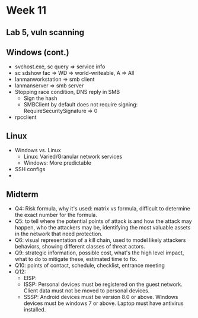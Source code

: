 # Week 11

## Lab 5, vuln scanning

## Windows (cont.)

- svchost.exe, sc query => service info
- sc sdshow fac => WD => world-writeable, A => All
- lanmanworkstation => smb client
- lanmanserver => smb server
- Stopping race condition, DNS reply in SMB
    - Sign the hash
    - SMBClient by default does not require signing: RequireSecuritySignature => 0
- rpcclient

## Linux

- Windows vs. Linux
    - Linux: Varied/Granular network services
    - Windows: More predictable
- SSH configs
- 

## Midterm

- Q4: Risk formula, why it's used: matrix vs formula, difficult to determine the exact number for the formula.
- Q5: to tell where the potential points of attack is and how the attack may happen, who the attackers may be, identifying the most valuable assets in the network that need protection.
- Q6: visual representation of a kill chain, used to model likely attackers behaviors, showing different classes of threat actors.
- Q9: strategic information, possible cost, what's the high level impact, what to do to mitigate these, estimated time to fix.
- Q10: points of contact, schedule, checklist, entrance meeting
- Q12:
    - EISP: 
    - ISSP: Personal devices must be registered on the guest network. Client data must not be moved to personal devices.
    - SSSP: Android devices must be version 8.0 or above. Windows devices must be windows 7 or above. Laptop must have antivirus installed.